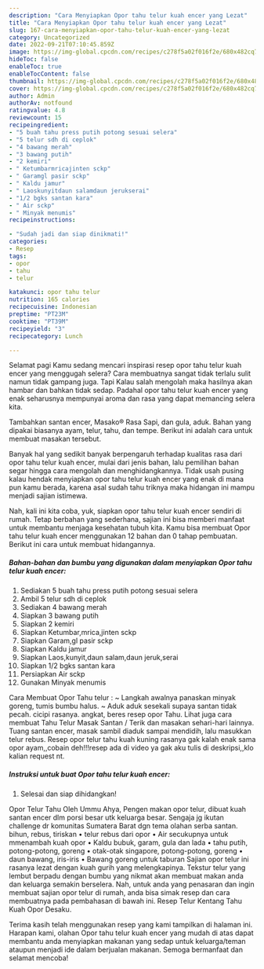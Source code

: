 ```yaml
---
description: "Cara Menyiapkan Opor tahu telur kuah encer yang Lezat"
title: "Cara Menyiapkan Opor tahu telur kuah encer yang Lezat"
slug: 167-cara-menyiapkan-opor-tahu-telur-kuah-encer-yang-lezat
category: Uncategorized
date: 2022-09-21T07:10:45.859Z
image: https://img-global.cpcdn.com/recipes/c278f5a02f016f2e/680x482cq70/opor-tahu-telur-kuah-encer-foto-resep-utama.jpg
hideToc: false
enableToc: true
enableTocContent: false
thumbnail: https://img-global.cpcdn.com/recipes/c278f5a02f016f2e/680x482cq70/opor-tahu-telur-kuah-encer-foto-resep-utama.jpg
cover: https://img-global.cpcdn.com/recipes/c278f5a02f016f2e/680x482cq70/opor-tahu-telur-kuah-encer-foto-resep-utama.jpg
author: Admin
authorAv: notfound
ratingvalue: 4.8
reviewcount: 15
recipeingredient:
- "5 buah tahu press putih potong sesuai selera"
- "5 telur sdh di ceplok"
- "4 bawang merah"
- "3 bawang putih"
- "2 kemiri"
- " Ketumbarmricajinten sckp"
- " Garamgl pasir sckp"
- " Kaldu jamur"
- " Laoskunyitdaun salamdaun jerukserai"
- "1/2 bgks santan kara"
- " Air sckp"
- " Minyak menumis"
recipeinstructions:

- "Sudah jadi dan siap dinikmati!"
categories:
- Resep
tags:
- opor
- tahu
- telur

katakunci: opor tahu telur 
nutrition: 165 calories
recipecuisine: Indonesian
preptime: "PT23M"
cooktime: "PT39M"
recipeyield: "3"
recipecategory: Lunch

---
```



Selamat pagi Kamu sedang mencari inspirasi resep opor tahu telur kuah encer yang menggugah selera? Cara membuatnya sangat tidak terlalu sulit namun tidak gampang juga. Tapi Kalau salah mengolah maka hasilnya akan hambar dan bahkan tidak sedap. Padahal opor tahu telur kuah encer yang enak seharusnya mempunyai aroma dan rasa yang dapat memancing selera kita.


Tambahkan santan encer, Masako® Rasa Sapi, dan gula, aduk. Bahan yang dipakai biasanya ayam, telur, tahu, dan tempe. Berikut ini adalah cara untuk membuat masakan tersebut.

Banyak hal yang sedikit banyak berpengaruh terhadap kualitas rasa dari opor tahu telur kuah encer, mulai dari jenis bahan, lalu pemilihan bahan segar hingga cara mengolah dan menghidangkannya. Tidak usah pusing kalau hendak menyiapkan opor tahu telur kuah encer yang enak di mana pun kamu berada, karena asal sudah tahu triknya maka hidangan ini mampu menjadi sajian istimewa.


Nah, kali ini kita coba, yuk, siapkan opor tahu telur kuah encer sendiri di rumah. Tetap berbahan yang sederhana, sajian ini bisa memberi manfaat untuk membantu menjaga kesehatan tubuh kita. Kamu bisa membuat Opor tahu telur kuah encer menggunakan 12 bahan dan 0 tahap pembuatan. Berikut ini cara untuk membuat hidangannya.

<!--inarticleads1-->

##### Bahan-bahan dan bumbu yang digunakan dalam menyiapkan Opor tahu telur kuah encer:

1. Sediakan 5 buah tahu press putih potong sesuai selera
1. Ambil 5 telur sdh di ceplok
1. Sediakan 4 bawang merah
1. Siapkan 3 bawang putih
1. Siapkan 2 kemiri
1. Siapkan  Ketumbar,mrica,jinten sckp
1. Siapkan  Garam,gl pasir sckp
1. Siapkan  Kaldu jamur
1. Siapkan  Laos,kunyit,daun salam,daun jeruk,serai
1. Siapkan 1/2 bgks santan kara
1. Persiapkan  Air sckp
1. Gunakan  Minyak menumis


Cara Membuat Opor Tahu telur : ~ Langkah awalnya panaskan minyak goreng, tumis bumbu halus. ~ Aduk aduk sesekali supaya santan tidak pecah. cicipi rasanya. angkat, beres resep opor Tahu. Lihat juga cara membuat Tahu Telur Masak Santan / Terik dan masakan sehari-hari lainnya. Tuang santan encer, masak sambil diaduk sampai mendidih, lalu masukkan telur rebus. Resep opor telur tahu kuah kuning rasanya gak kalah enak sama opor ayam,,cobain deh!!!resep ada di video ya gak aku tulis di deskripsi,,klo kalian request nt. 

<!--inarticleads2-->

##### Instruksi untuk buat Opor tahu telur kuah encer:


1. Selesai dan siap dihidangkan!

Opor Telur Tahu Oleh Ummu Ahya, Pengen makan opor telur, dibuat kuah santan encer dlm porsi besar utk keluarga besar. Sengaja jg ikutan challenge dr komunitas Sumatera Barat dgn tema olahan serba santan. bihun, rebus, tiriskan • telur rebus dari opor • Air secukupnya untuk mmenambah kuah opor • Kaldu bubuk, garam, gula dan lada • tahu putih, potong-potong, goreng • otak-otak singapore, potong-potong, goreng • daun bawang, iris-iris • Bawang goreng untuk taburan Sajian opor telur ini rasanya lezat dengan kuah gurih yang melengkapinya. Tekstur telur yang lembut berpadu dengan bumbu yang nikmat akan membuat makan anda dan keluarga semakin berselera. Nah, untuk anda yang penasaran dan ingin membuat sajian opor telur di rumah, anda bisa simak resep dan cara membuatnya pada pembahasan di bawah ini. Resep Telur Kentang Tahu Kuah Opor Desaku. 

Terima kasih telah menggunakan resep yang kami tampilkan di halaman ini. Harapan kami, olahan Opor tahu telur kuah encer yang mudah di atas dapat membantu anda menyiapkan makanan yang sedap untuk keluarga/teman ataupun menjadi ide dalam berjualan makanan. Semoga bermanfaat dan selamat mencoba!
